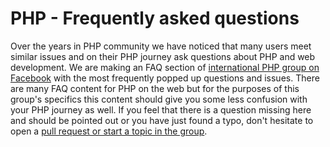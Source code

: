 # PHP - Frequently asked questions

Over the years in PHP community we have noticed that many users meet similar issues and on their PHP journey ask questions about PHP and web development. We are making an FAQ section of [international PHP group on Facebook][php-group] with the most frequently popped up questions and issues. There are many FAQ content for PHP on the web but for the purposes of this group's specifics this content should give you some less confusion with your PHP journey as well. If you feel that there is a question missing here and should be pointed out or you have just found a typo, don't hesitate to open a [pull request or start a topic in the group][contributing].

[php-group]: https://www.facebook.com/groups/2204685680/
[php-net]: http://php.net
[contributing]: CONTRIBUTING.md
